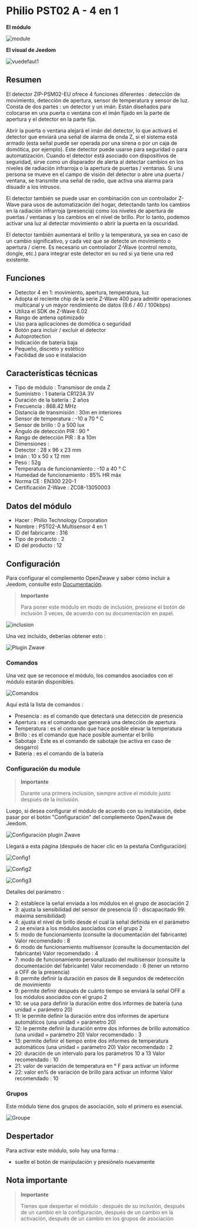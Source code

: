 # Philio PST02 A - 4 en 1

**El módulo**

![module](images/philio.pst02a/module.jpg)

**El visual de Jeedom**

![vuedefaut1](images/philio.pst02a/vuedefaut1.jpg)

## Resumen

El detector ZIP-PSM02-EU ofrece 4 funciones diferentes : detección de movimiento, detección de apertura, sensor de temperatura y sensor de luz. Consta de dos partes : un detector y un imán. Están diseñados para colocarse en una puerta o ventana con el imán fijado en la parte de apertura y el detector en la parte fija.

Abrir la puerta o ventana alejará el imán del detector, lo que activará el detector que enviará una señal de alarma de onda Z, si el sistema está armado (esta señal puede ser operada por una sirena o por un caja de domótica, por ejemplo). Este detector puede usarse para seguridad o para automatización. Cuando el detector está asociado con dispositivos de seguridad, sirve como un disparador de alerta al detectar cambios en los niveles de radiación infrarroja o la apertura de puertas / ventanas. Si una persona se mueve en el campo de visión del detector o abre una puerta / ventana, se transmite una señal de radio, que activa una alarma para disuadir a los intrusos.

El detector también se puede usar en combinación con un controlador Z-Wave para usos de automatización del hogar, detectando tanto los cambios en la radiación infrarroja (presencia) como los niveles de apertura de puertas / ventanas y los cambios en el nivel de brillo. Por lo tanto, podemos activar una luz al detectar movimiento o abrir la puerta en la oscuridad.

El detector también aumentará el brillo y la temperatura, ya sea en caso de un cambio significativo, y cada vez que se detecte un movimiento o apertura / cierre. Es necesario un controlador Z-Wave (control remoto, dongle, etc.) para integrar este detector en su red si ya tiene una red existente.

## Funciones

-   Detector 4 en 1: movimiento, apertura, temperatura, luz
-   Adopta el reciente chip de la serie Z-Wave 400 para admitir operaciones multicanal y un mayor rendimiento de datos (9.6 / 40 / 100kbps)
-   Utiliza el SDK de Z-Wave 6.02
-   Rango de antena optimizado
-   Uso para aplicaciones de domótica o seguridad
-   Botón para incluir / excluir el detector
-   Autoprotection
-   Indicación de batería baja
-   Pequeño, discreto y estético
-   Facilidad de uso e instalación

## Características técnicas

-   Tipo de módulo : Transmisor de onda Z
-   Suministro : 1 batería CR123A 3V
-   Duración de la batería : 2 años
-   Frecuencia : 868.42 MHz
-   Distancia de transmisión : 30m en interiores
-   Sensor de temperatura : -10 a 70 ° C
-   Sensor de brillo : 0 a 500 lux
-   Ángulo de detección PIR : 90 °
-   Rango de detección PIR : 8 a 10m
-   Dimensiones :
  -   Detector : 28 x 96 x 23 mm
  -   Imán : 10 x 50 x 12 mm
-   Peso : 52g
-   Temperatura de funcionamiento : -10 a 40 ° C
-   Humedad de funcionamiento : 85% HR máx
-   Norma CE : EN300 220-1
-   Certificación Z-Wave : ZC08-13050003

## Datos del módulo

-   Hacer : Philio Technology Corporation
-   Nombre : PST02-A Multisensor 4 en 1
-   ID del fabricante : 316
-   Tipo de producto : 2
-   ID del producto : 12

## Configuración

Para configurar el complemento OpenZwave y saber cómo incluir a Jeedom, consulte esto [Documentación](https://doc.jeedom.com/es_ES/plugins/automation%20protocol/openzwave/).

> **Importante**
>
> Para poner este módulo en modo de inclusión, presione el botón de inclusión 3 veces, de acuerdo con su documentación en papel.

![inclusion](images/philio.pst02a/inclusion.jpg)

Una vez incluido, deberías obtener esto :

![Plugin Zwave](images/philio.pst02a/information.jpg)

### Comandos

Una vez que se reconoce el módulo, los comandos asociados con el módulo estarán disponibles.

![Comandos](images/philio.pst02a/commandes.jpg)

Aquí está la lista de comandos :

-   Presencia : es el comando que detectará una detección de presencia
-   Apertura : es el comando que generará una detección de apertura
-   Temperatura : es el comando que hace posible elevar la temperatura
-   Brillo : es el comando que hace posible aumentar el brillo
-   Sabotaje : Este es el comando de sabotaje (se activa en caso de desgarro)
-   Batería : es el comando de la batería

### Configuración du module

> **Importante**
>
> Durante una primera inclusión, siempre active el módulo justo después de la inclusión.

Luego, si desea configurar el módulo de acuerdo con su instalación, debe pasar por el botón "Configuración" del complemento OpenZwave de Jeedom.

![Configuración plugin Zwave](images/plugin/bouton_configuration.jpg)

Llegará a esta página (después de hacer clic en la pestaña Configuración)

![Config1](images/philio.pst02a/config1.jpg)

![Config2](images/philio.pst02a/config2.jpg)

![Config3](images/philio.pst02a/config3.jpg)

Detalles del parámetro :

-   2: establece la señal enviada a los módulos en el grupo de asociación 2
-   3: ajusta la sensibilidad del sensor de presencia (0 : discapacitado 99: máxima sensibilidad)
-   4: ajusta el nivel de brillo desde el cual la señal definida en el parámetro 2 se enviará a los módulos asociados con el grupo 2
-   5: modo de funcionamiento (consulte la documentación del fabricante) Valor recomendado : 8
-   6: modo de funcionamiento multisensor (consulte la documentación del fabricante) Valor recomendado : 4
-   7: modo de funcionamiento personalizado del multisensor (consulte la documentación del fabricante) Valor recomendado : 6 (tener un retorno a OFF de la presencia)
-   8: permite definir la duración en pasos de 8 segundos de redetección de movimiento
-   9: permite definir después de cuánto tiempo se enviará la señal OFF a los módulos asociados con el grupo 2
-   10: se usa para definir la duración entre dos informes de batería (una unidad = parámetro 20)
-   11: le permite definir la duración entre dos informes de apertura automáticos (una unidad = parámetro 20)
-   12: le permite definir la duración entre dos informes de brillo automático (una unidad = parámetro 20) Valor recomendado : 3
-   13: permite definir el tiempo entre dos informes de temperatura automáticos (una unidad = parámetro 20) Valor recomendado : 2
-   20: duración de un intervalo para los parámetros 10 a 13 Valor recomendado : 10
-   21: valor de variación de temperatura en ° F para activar un informe
-   22: valor en% de variación de brillo para activar un informe Valor recomendado : 10

### Grupos

Este módulo tiene dos grupos de asociación, solo el primero es esencial.

![Groupe](images/philio.pst02a/groupe.jpg)

## Despertador

Para activar este módulo, solo hay una forma :

-   suelte el botón de manipulación y presiónelo nuevamente

## Nota importante

> **Importante**
>
> Tienes que despertar el módulo : después de su inclusión, después de un cambio en la configuración, después de un cambio en la activación, después de un cambio en los grupos de asociación
